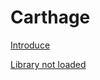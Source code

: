 # Carthage

[Introduce](http://www.raywenderlich.com/109330/carthage-tutorial-getting-started)

[Library not loaded](https://github.com/Carthage/Carthage/issues/616)